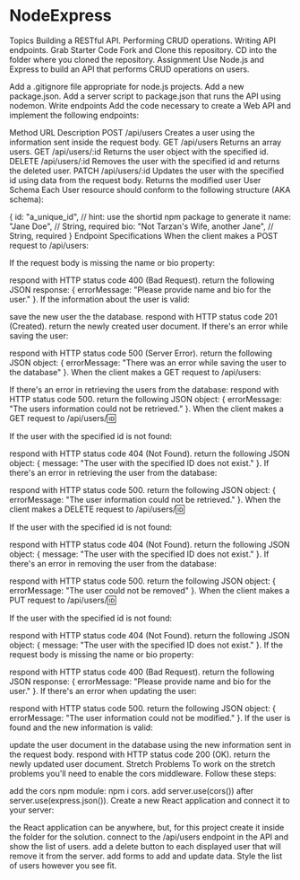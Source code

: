 # NodeExpress

Topics
Building a RESTful API.
Performing CRUD operations.
Writing API endpoints.
Grab Starter Code
Fork and Clone this repository.
CD into the folder where you cloned the repository.
Assignment
Use Node.js and Express to build an API that performs CRUD operations on users.

Add a .gitignore file appropriate for node.js projects.
Add a new package.json.
Add a server script to package.json that runs the API using nodemon.
Write endpoints
Add the code necessary to create a Web API and implement the following endpoints:

Method	URL	Description
POST	/api/users	Creates a user using the information sent inside the request body.
GET	/api/users	Returns an array users.
GET	/api/users/:id	Returns the user object with the specified id.
DELETE	/api/users/:id	Removes the user with the specified id and returns the deleted user.
PATCH	/api/users/:id	Updates the user with the specified id using data from the request body. Returns the modified user
User Schema
Each User resource should conform to the following structure (AKA schema):

{
  id: "a_unique_id", // hint: use the shortid npm package to generate it
  name: "Jane Doe", // String, required
  bio: "Not Tarzan's Wife, another Jane",  // String, required
}
Endpoint Specifications
When the client makes a POST request to /api/users:

If the request body is missing the name or bio property:

respond with HTTP status code 400 (Bad Request).
return the following JSON response: { errorMessage: "Please provide name and bio for the user." }.
If the information about the user is valid:

save the new user the the database.
respond with HTTP status code 201 (Created).
return the newly created user document.
If there's an error while saving the user:

respond with HTTP status code 500 (Server Error).
return the following JSON object: { errorMessage: "There was an error while saving the user to the database" }.
When the client makes a GET request to /api/users:

If there's an error in retrieving the users from the database:
respond with HTTP status code 500.
return the following JSON object: { errorMessage: "The users information could not be retrieved." }.
When the client makes a GET request to /api/users/:id:

If the user with the specified id is not found:

respond with HTTP status code 404 (Not Found).
return the following JSON object: { message: "The user with the specified ID does not exist." }.
If there's an error in retrieving the user from the database:

respond with HTTP status code 500.
return the following JSON object: { errorMessage: "The user information could not be retrieved." }.
When the client makes a DELETE request to /api/users/:id:

If the user with the specified id is not found:

respond with HTTP status code 404 (Not Found).
return the following JSON object: { message: "The user with the specified ID does not exist." }.
If there's an error in removing the user from the database:

respond with HTTP status code 500.
return the following JSON object: { errorMessage: "The user could not be removed" }.
When the client makes a PUT request to /api/users/:id:

If the user with the specified id is not found:

respond with HTTP status code 404 (Not Found).
return the following JSON object: { message: "The user with the specified ID does not exist." }.
If the request body is missing the name or bio property:

respond with HTTP status code 400 (Bad Request).
return the following JSON response: { errorMessage: "Please provide name and bio for the user." }.
If there's an error when updating the user:

respond with HTTP status code 500.
return the following JSON object: { errorMessage: "The user information could not be modified." }.
If the user is found and the new information is valid:

update the user document in the database using the new information sent in the request body.
respond with HTTP status code 200 (OK).
return the newly updated user document.
Stretch Problems
To work on the stretch problems you'll need to enable the cors middleware. Follow these steps:

add the cors npm module: npm i cors.
add server.use(cors()) after server.use(express.json()).
Create a new React application and connect it to your server:

the React application can be anywhere, but, for this project create it inside the folder for the solution.
connect to the /api/users endpoint in the API and show the list of users.
add a delete button to each displayed user that will remove it from the server.
add forms to add and update data.
Style the list of users however you see fit.